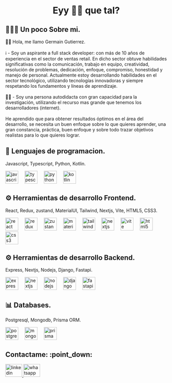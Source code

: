  <h1 align="Center"> Eyy 👋🏼 que tal? </h1>

<h2 align="left">🙋🏻‍♂️ Un poco Sobre mi.</h2>

<p align="left">👋🏼 Hola, me llamo Germain Gutierrez.<br><br> ℹ️ - Soy un aspirante a full stack developer: con más de 10 años de experiencia en el sector de ventas retail. En dicho sector obtuve habilidades significativas como la comunicación, trabajo en equipo, creatividad, resolución de problemas, dedicación, enfoque, compromiso, honestidad y manejo de personal. Actualmente estoy desarrollando habilidades en el sector tecnológico, utilizando tecnologías innovadoras y siempre respetando los fundamentos y líneas de aprendizaje.<br><br> 💪🏼 - Soy una persona autodidacta con gran capacidad para la investigación, utilizando el recurso mas grande que tenemos los desarrolladores (internet). <br><br> He aprendido que para obtener resultados óptimos en el área del desarrollo, se necesita un buen enfoque sobre lo que quieres aprender, una gran constancia, práctica, buen enfoque y sobre todo trazar objetivos realistas para lo que quieres lograr.</p>



<div align="left">
<h2 align="left">📖 Lenguajes de programacion.</h2>
  <p>Javascript, Typescript, Python, Kotlin.</p>
 <img src="https://cdn.jsdelivr.net/gh/devicons/devicon/icons/javascript/javascript-original.svg" height="40" alt="javascript logo"  />
 <img width="12" />
 <img src="https://cdn.jsdelivr.net/gh/devicons/devicon/icons/typescript/typescript-original.svg" height="40" alt="typescript logo"  />
 <img width="12" />
 <img src="https://cdn.freebiesupply.com/logos/large/2x/python-5-logo-png-transparent.png" height="40" alt="python logo"  />
 <img width="12" />
 <img src="https://upload.wikimedia.org/wikipedia/commons/7/74/Kotlin_Icon.png" height="40" alt="kotlin logo"  />
 <img width="12" />
 
</div>



<div align="left">
<h2 align="left">⚙ Herramientas de desarrollo Frontend.</h2>

 
 <p>React, Redux, zustand, MaterialUI, Tailwind, Nextjs, Vite, HTML5, CSS3.</p>
<img src="https://cdn.jsdelivr.net/gh/devicons/devicon/icons/react/react-original.svg" height="40" alt="react logo"  />
<img width="12" />
<img src="https://cdn.simpleicons.org/redux/764ABC" height="40" alt="redux logo"  />
<img width="12" />
<img src="https://repository-images.githubusercontent.com/180328715/fca49300-e7f1-11ea-9f51-cfd949b31560" height="40" alt="zustand logo"  />
<img width="12" />
<img src="https://cdn.jsdelivr.net/gh/devicons/devicon/icons/materialui/materialui-original.svg" height="40" alt="materialui logo"  />
<img width="12" />
<img src="https://cdn.jsdelivr.net/gh/devicons/devicon/icons/tailwindcss/tailwindcss-original-wordmark.svg" height="40" alt="tailwindcss logo"  />
<img width="12" />
<img src="https://cdn.worldvectorlogo.com/logos/next-js.svg" height="40" alt="nextjs logo"  />
<img width="12" />
<img src="https://img.jsdelivr.com/github.com/vitejs.png" height="40" alt="vite logo"  />
<img width="12" />
<img src="https://upload.wikimedia.org/wikipedia/commons/thumb/6/61/HTML5_logo_and_wordmark.svg/512px-HTML5_logo_and_wordmark.svg.png" height="40" alt="html5 logo"  />
<img width="12" />
<img src="https://upload.wikimedia.org/wikipedia/commons/thumb/6/62/CSS3_logo.svg/800px-CSS3_logo.svg.png" height="40" alt="css3 logo"  />

  </div>


<div align="left">
<h2 align="left">⚙ Herramientas de desarrollo Backend.</h2>
<p>Express, Nextjs, Nodejs, Django, Fastapi.</p>
<img src="https://adware-technologies.s3.amazonaws.com/uploads/technology/thumbnail/20/express-js.png" height="40" alt="express logo"  />
<img width="12" />
<img src="https://cdn.worldvectorlogo.com/logos/next-js.svg" height="40" alt="nextjs logo"  />
<img width="12" />
<img src="https://cdn.jsdelivr.net/gh/devicons/devicon/icons/nodejs/nodejs-original.svg" height="40" alt="nodejs logo"  />
<img width="12" />
<img src="https://1000marcas.net/wp-content/uploads/2021/06/Django-Logo.png" height="40" alt="django logo"  />
<img width="12" />
<img src="https://cdn.worldvectorlogo.com/logos/fastapi.svg" height="40" alt="fastapi logo"  />
</div>


<div align="left">
<h2 align="left">📊 Databases.</h2>
<p>Postgresql, Mongodb, Prisma ORM.</p>
<img src="https://cdn.jsdelivr.net/gh/devicons/devicon/icons/postgresql/postgresql-original.svg" height="40" alt="postgresql logo"  />
<img width="12" />
<img src="https://upload.wikimedia.org/wikipedia/commons/thumb/9/93/MongoDB_Logo.svg/1280px-MongoDB_Logo.svg.png" height="40" alt="mongodb logo"  />
<img width="12" />
<img src="https://cdn.worldvectorlogo.com/logos/prisma-2.svg" height="40" alt="prisma logo"  />
</div>



</div>

<div align="left">
<h2 align="left">Contactame: :point_down: </h2>
  <a href="https://www.linkedin.com/in/gergg90/" target="_blank">
    <img src="https://raw.githubusercontent.com/maurodesouza/profile-readme-generator/master/src/assets/icons/social/linkedin/default.svg" width="52" height="40" alt="linkedin logo"  />
  </a>
  
  <a href="https://api.whatsapp.com/send/?phone=584125604696" target="_blank">
    <img src="https://raw.githubusercontent.com/maurodesouza/profile-readme-generator/master/src/assets/icons/social/whatsapp/default.svg" width="52" height="40" alt="whatsapp logo"  />
  </a>


</div>


<!--
**gergg90/gergg90** is a ✨ _special_ ✨ repository because its `README.md` (this file) appears on your GitHub profile.

Here are some ideas to get you started:

- 🔭 I’m currently working on ...
- 🌱 I’m currently learning ...
- 👯 I’m looking to collaborate on ...
- 🤔 I’m looking for help with ...
- 💬 Ask me about ...
- 📫 How to reach me: ...
- 😄 Pronouns: ...
- ⚡ Fun fact: ...
-->

